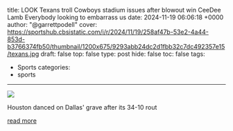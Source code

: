 title: LOOK Texans troll Cowboys stadium issues after blowout win CeeDee Lamb Everybody looking to embarrass us
date: 2024-11-19 06:06:18 +0000
author: "@garrettpodell"
cover: https://sportshub.cbsistatic.com/i/r/2024/11/19/258af47b-53e2-4a44-853d-b3766374fb50/thumbnail/1200x675/9293abb24dc2d1fbb32c7dc492357e15/texans.jpg
draft: false
top: false
type: post
hide: false
toc: false
tags:
  - Sports
categories:
  - sports
---

![](https://sportshub.cbsistatic.com/i/r/2024/11/19/258af47b-53e2-4a44-853d-b3766374fb50/thumbnail/1200x675/9293abb24dc2d1fbb32c7dc492357e15/texans.jpg)

Houston danced on Dallas' grave after its 34-10 rout

[read more](https://www.cbssports.com/nfl/news/look-texans-troll-cowboys-stadium-issues-after-blowout-win-ceedee-lamb-everybody-looking-to-embarrass-us/)
